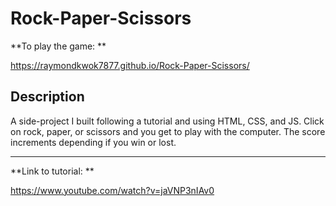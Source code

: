 # Rock-Paper-Scissors

**To play the game: **

https://raymondkwok7877.github.io/Rock-Paper-Scissors/ 


Description
----------------
A side-project I built following a tutorial and using HTML, CSS, and JS. 
Click on rock, paper, or scissors and you get to play with the computer.
The score increments depending if you win or lost.

-----------------------------------------------------------------------------

**Link to tutorial: **

https://www.youtube.com/watch?v=jaVNP3nIAv0

